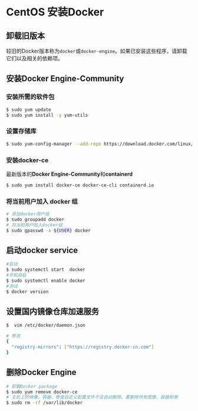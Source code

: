 # CentOS 安装Docker

## 卸载旧版本

较旧的Docker版本称为`docker`或`docker-engine`。如果已安装这些程序，请卸载它们以及相关的依赖项。

## 安装Docker Engine-Community

###  安装所需的软件包

```sh
$ sudo yum update
$ sudo yum install -y yum-utils
```

###  设置存储库

```sh
$ sudo yum-config-manager --add-repo https://download.docker.com/linux/centos/docker-ce.repo
```

###  安装docker-ce

最新版本的**Docker Engine-Community**和**containerd**

```sh
$ sudo yum install docker-ce docker-ce-cli containerd.io
```
###  将当前用户加入 docker 组

```sh
# 添加docker用户组
$ sudo groupadd docker
# 将当前用户加入docker组
$ sudo gpasswd -a ${USER} docker

```

## 启动docker service
```sh
#启动
$ sudo systemctl start  docker
#开机自启
$ sudo systemctl enable docker
#测试
$ docker version
````

## 设置国内镜像仓库加速服务
```sh
$  vim /etc/docker/daemon.json

# 修改
{
  "registry-mirrors": ["https://registry.docker-cn.com"]
}
```

## 删除Docker Engine

```sh
# 卸载Docker package
$ sudo yum remove docker-ce
# 主机上的映像，容器，卷或自定义配置文件不会自动删除。要删除所有图像，容器和卷
$ sudo rm -rf /var/lib/docker

```
